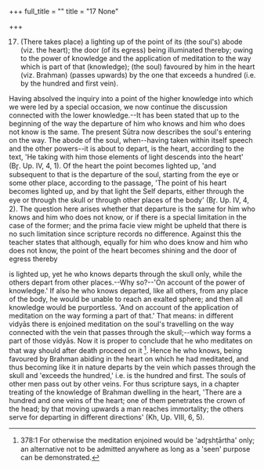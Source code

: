 +++
full_title = ""
title = "17 None"

+++


17. (There takes place) a lighting up of the point of its (the soul's) abode (viz. the heart); the door (of its egress) being illuminated thereby; owing to the power of knowledge and the application of meditation to the way which is part of that (knowledge); (the soul) favoured by him in the heart (viz. Brahman) (passes upwards) by the one that exceeds a hundred (i.e. by the hundred and first vein).

Having absolved the inquiry into a point of the higher knowledge into which we were led by a special occasion, we now continue the discussion connected with the lower knowledge.--It has been stated that up to the beginning of the way the departure of him who knows and him who does not know is the same. The present Sūtra now describes the soul's entering on the way. The abode of the soul, when--having taken within itself speech and the other powers--it is about to depart, is the heart, according to the text, 'He taking with him those elements of light descends into the heart' (Br̥. Up. IV, 4, 1). Of the heart the point becomes lighted up, 'and subsequent to that is the departure of the soul, starting from the eye or some other place, according to the passage, 'The point of his heart becomes lighted up, and by that light the Self departs, either through the eye or through the skull or through other places of the body' (Br̥. Up. IV, 4, 2). The question here arises whether that departure is the same for him who knows and him who does not know, or if there is a special limitation in the case of the former; and the prima facie view might be upheld that there is no such limitation since scripture records no difference. Against this the teacher states that although, equally for him who does know and him who does not know, the point of the heart becomes shining and the door of egress thereby

is lighted up, yet he who knows departs through the skull only, while the others depart from other places.--Why so?--'On account of the power of knowledge.' If also he who knows departed, like all others, from any place of the body, he would be unable to reach an exalted sphere; and then all knowledge would be purportless. 'And on account of the application of meditation on the way forming a part of that.' That means: in different vidyās there is enjoined meditation on the soul's travelling on the way connected with the vein that passes through the skull;--which way forms a part of those vidyās. Now it is proper to conclude that he who meditates on that way should after death proceed on it [^fn_222]. Hence he who knows, being favoured by Brahman abiding in the heart on which he had meditated, and thus becoming like it in nature departs by the vein which passes through the skull and 'exceeds the hundred,' i.e. is the hundred and first. The souls of other men pass out by other veins. For thus scripture says, in a chapter treating of the knowledge of Brahman dwelling in the heart, 'There are a hundred and one veins of the heart; one of them penetrates the crown of the head; by that moving upwards a man reaches immortality; the others serve for departing in different directions' (Kh, Up. VIII, 6, 5).

[^fn_222]: 378:1 For otherwise the meditation enjoined would be 'adr̥shṭārtha' only; an alternative not to be admitted anywhere as long as a 'seen' purpose can be demonstrated.

